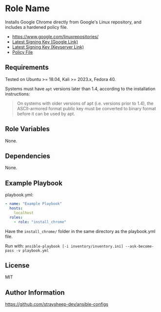 Role Name
=========

Installs Google Chrome directly from Google's Linux repository, and includes a hardened policy file.

- https://www.google.com/linuxrepositories/
- [Latest Signing Key (Google Link)](https://dl.google.com/linux/linux_signing_key.pub)
- [Latest Signing Key (Keyserver Link)](https://keyserver.ubuntu.com/pks/lookup?search=EB4C1BFD4F042F6DDDCCEC917721F63BD38B4796&fingerprint=on&op=index)
- [Policy File](https://github.com/straysheep-dev/linux-configs/tree/main/web-browsers/chromium)

Requirements
------------

Tested on Ubuntu >= 18.04, Kali >= 2023.x, Fedora 40.

Systems must have `apt` versions later than 1.4, according to the installation instructions:

> On systems with older versions of apt (i.e. versions prior to 1.4), the ASCII-armored format public key must be converted to binary format before it can be used by apt.

Role Variables
--------------

None.

Dependencies
------------

None.

Example Playbook
----------------

playbook.yml:

```yml
- name: "Example Playbook"
  hosts:
    localhost
  roles:
    - role: "install_chrome"
```

Have the `install_chrome/` folder in the same directory as the playbook.yml file.

Run with: `ansible-playbook [-i inventory/inventory.ini] --ask-become-pass -v playbook.yml`

License
-------

MIT

Author Information
------------------

https://github.com/straysheep-dev/ansible-configs
